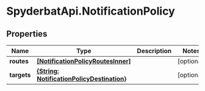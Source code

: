 # SpyderbatApi.NotificationPolicy

## Properties

Name | Type | Description | Notes
------------ | ------------- | ------------- | -------------
**routes** | [**[NotificationPolicyRoutesInner]**](NotificationPolicyRoutesInner.md) |  | [optional] 
**targets** | [**{String: NotificationPolicyDestination}**](NotificationPolicyDestination.md) |  | [optional] 


